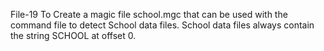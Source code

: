 File-19 To Create a magic file school.mgc that can be used with the command file to detect School data files. School data files always contain the string SCHOOL at offset 0.
